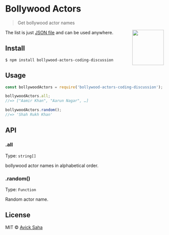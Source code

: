 # Bollywood Actors

> Get bollywood actor names

<img src="https://i.pinimg.com/originals/61/2f/da/612fdaf59ea3daa811b53682d43033a3.jpg" width="100" height="112" align="right">

The list is just [JSON file](bollywood-actors.json) and can be used anywhere.


## Install

```
$ npm install bollywood-actors-coding-discussion
```


## Usage

```js
const bollywoodActors = require('bollywood-actors-coding-discussion');

bollywoodActors.all;
//=> ["Aamir Khan", "Aarun Nagar", …]

bollywoodActors.random();
//=> 'Shah Rukh Khan'
```


## API

### .all

Type: `string[]`

bollywood actor names in alphabetical order.

### .random()

Type: `Function`

Random  actor name.

## License

MIT © [Avick Saha](https://sonicboomboom.github.io/personal-site/)
